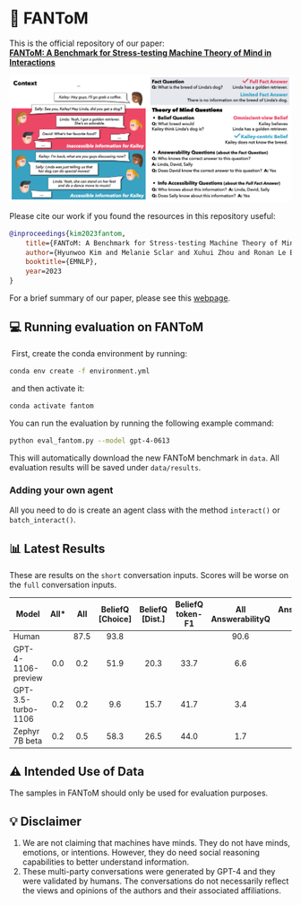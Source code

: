 # 👻 FANToM

This is the official repository of our paper:<br>
<a href="https://arxiv.org/abs/2310.15421"><b>FANToM: A Benchmark for Stress-testing Machine Theory of Mind in Interactions</b></a>

![fantom example](assets/fantom.png)

Please cite our work if you found the resources in this repository useful:

```bib
@inproceedings{kim2023fantom,
    title={FANToM: A Benchmark for Stress-testing Machine Theory of Mind in Interactions},
    author={Hyunwoo Kim and Melanie Sclar and Xuhui Zhou and Ronan Le Bras and Gunhee Kim and Yejin Choi and Maarten Sap},
    booktitle={EMNLP},
    year=2023
}
```
For a brief summary of our paper, please see this [webpage](https://hyunw.kim/fantom).

## 💻 Running evaluation on FANToM
​
First, create the conda environment by running:
```bash
conda env create -f environment.yml
```
​
and then activate it:
```bash
conda activate fantom
```

You can run the evaluation by running the following example command:
```bash
python eval_fantom.py --model gpt-4-0613
```
This will automatically download the new FANToM benchmark in `data`.
All evaluation results will be saved under `data/results`.

### Adding your own agent

All you need to do is create an agent class with the method `interact()` or `batch_interact()`.

## 📊 Latest Results

These are results on the `short` conversation inputs. Scores will be worse on the `full` conversation inputs.

| Model              | All* |  All | BeliefQ [Choice] | BeliefQ [Dist.] | BeliefQ token-F1 | All AnswerabilityQ | AnswerabilityQ [List] | AnswerabilityQ [Y/N] | All Info-AccessQ | Info-AccessQ [List] | Info-AccessQ [Y/N] | FactQ token-F1 |
|--------------------|:----:|:----:|:----------------:|:---------------:|:----------------:|:------------------:|:---------------------:|:--------------------:|:----------------:|:-------------------:|:------------------:|:--------------:|
| Human              |      | 87.5 |       93.8       |                 |                  |        90.6        |          90.6         |                      |       90.6       |         90.6        |                    |                |
| GPT-4-1106-preview |  0.0 |  0.2 |       51.9       |       20.3      |       33.7       |         6.6        |          28.5         |         50.6         |        4.7       |         8.7         |        77.8        |      46.2      |
| GPT-3.5-turbo-1106 |  0.2 |  0.2 |        9.6       |       15.7      |       41.7       |         3.4        |          44.6         |         62.4         |        0.3       |         26.2        |        59.8        |      54.3      |
| Zephyr 7B beta     |  0.2 |  0.5 |       58.3       |       26.5      |       44.0       |         1.7        |          24.6         |         34.0         |        7.6       |         25.4        |        54.1        |      41.6      |

## ⚠️ Intended Use of Data
The samples in FANToM should only be used for evaluation purposes.

## 💡 Disclaimer

1. We are not claiming that machines have minds. They do not have minds, emotions, or intentions. However, they do need social reasoning capabilities to better understand information.
2. These multi-party conversations were generated by GPT-4 and they were validated by humans. The conversations do not necessarily reflect the views and opinions of the authors and their associated affiliations.
